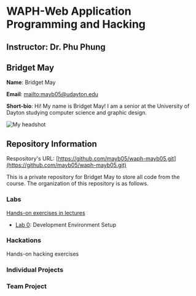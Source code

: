 # WAPH-Web Application Programming and Hacking

## Instructor: Dr. Phu Phung

## Bridget May

**Name**: Bridget May

**Email**: [mailto:mayb05@udayton.edu](mayb05@udayton.edu)

**Short-bio**: Hi! My name is Bridget May! I am a senior at the University of Dayton studying computer science and graphic design. 

![My headshot](https://media.licdn.com/dms/image/v2/D4E03AQHvk8lHxTiECQ/profile-displayphoto-shrink_200_200/profile-displayphoto-shrink_200_200/0/1713551502164?e=2147483647&v=beta&t=SuY7PS2d8f-eDm-pIhqAfLjnjmJ0WVn1xhShCborkbg)

## Repository Information

Respository's URL: [https://github.com/mayb05/waph-mayb05.git](https://github.com/mayb05/waph-mayb05.git)

This is a private repository for Bridget May to store all code from the course. The organization of this repository is as follows.

### Labs 

[Hands-on exercises in lectures](labs) 

  - [Lab 0](labs/lab0): Development Environment Setup 

### Hackations

Hands-on hacking exercises

### Individual Projects

### Team Project
